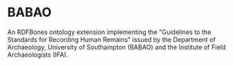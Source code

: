 # BABAO
An RDFBones ontology extension implementing the  "Guidelines to the Standards for Recording Human Remains" issued by the Department of Archaeology, University of Southampton (BABAO) and the Institute of Field Archaeologists (IFA).
